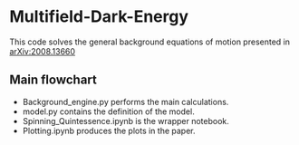 # Multifield-Dark-Energy

This code solves the general background equations of motion presented in [arXiv:2008.13660](https://arxiv.org/abs/2008.13660)

Main flowchart
----------

* Background_engine.py performs the main calculations.
* model.py contains the definition of the model.
* Spinning_Quintessence.ipynb is the wrapper notebook.
* Plotting.ipynb produces the plots in the paper.